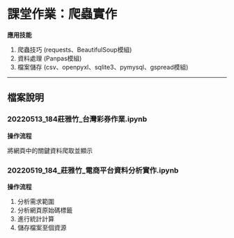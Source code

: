 # 課堂作業：爬蟲實作
**應用技能**
1. 爬蟲技巧 (requests、BeautifulSoup模組)
2. 資料處理 (Panpas模組)
3. 檔案儲存 (csv、openpyxl、sqlite3、pymysql、gspread模組)
---
## 檔案說明
### 20220513_184莊雅竹_台灣彩券作業.ipynb
**操作流程**

將網頁中的關鍵資料爬取並顯示

### 20220519_184_莊雅竹_電商平台資料分析實作.ipynb
**操作流程**
1. 分析需求範圍
2. 分析網頁原始碼標籤
3. 進行統計計算
4. 儲存檔案至個資源
